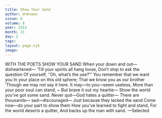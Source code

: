 ```yaml
---
title: Show Your Sand
author: Unknown
issue: 6
volume: 8
year: 1913
month: 21
day: 2
tags:
layout: page.njk
image:
---
```

WITH THE POETS SHOW YOUR SAND    When your down and out—disheartened— ‘Till your spirits all hang loose, Don’t stop to ask the question Of yourself, ‘‘Oh, what’s the use?”’ You remember that we want you In your place on this old sphere; That we know you as our brother ‘Though we may not say it here. It may—to you—seem useless, More than your poor soul can stand, ~ But brave it out my heartie— Show the world you’ve got some sand. Never quit—God hates a quitter— There are thousands— sad—discouraged— Just because they lacked the sand Come now—do your part to show them How you’ve learned to fight and stand, For the world deserts a quitter, And backs up the man with sand. —Selected 
